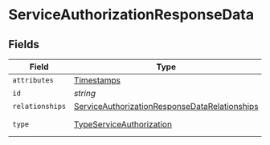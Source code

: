 # ServiceAuthorizationResponseData


## Fields

| Field                                                                                                                 | Type                                                                                                                  | Required                                                                                                              | Description                                                                                                           | Example                                                                                                               |
| --------------------------------------------------------------------------------------------------------------------- | --------------------------------------------------------------------------------------------------------------------- | --------------------------------------------------------------------------------------------------------------------- | --------------------------------------------------------------------------------------------------------------------- | --------------------------------------------------------------------------------------------------------------------- |
| `attributes`                                                                                                          | [Timestamps](../../models/shared/timestamps.md)                                                                       | :heavy_minus_sign:                                                                                                    | N/A                                                                                                                   |                                                                                                                       |
| `id`                                                                                                                  | *string*                                                                                                              | :heavy_minus_sign:                                                                                                    | N/A                                                                                                                   | 3krg2uUGZzb2W9Euo4moOY                                                                                                |
| `relationships`                                                                                                       | [ServiceAuthorizationResponseDataRelationships](../../models/shared/serviceauthorizationresponsedatarelationships.md) | :heavy_minus_sign:                                                                                                    | N/A                                                                                                                   |                                                                                                                       |
| `type`                                                                                                                | [TypeServiceAuthorization](../../models/shared/typeserviceauthorization.md)                                           | :heavy_minus_sign:                                                                                                    | Resource type                                                                                                         |                                                                                                                       |